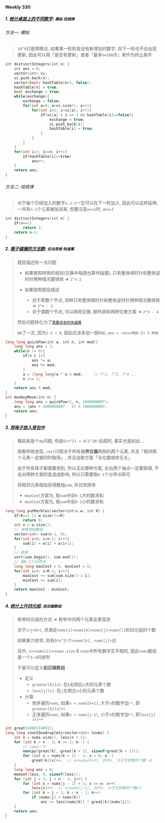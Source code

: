 #### Weekly 330

##### 1. [统计桌面上的不同数字](https://leetcode.cn/problems/count-distinct-numbers-on-board/): `模拟` `找规律`

###### 方法一: 模拟
> `10^9`只是障眼法, 如果某一轮检查没有新增加的数字, 则下一轮也不会出现更新, 因此可以用「是否有更新」或者「最多`n=100`次」来作为终止条件

```CPP
int distinctIntegers(int n) {
    int ans = 0;
    vector<int> vi;
    vi.push_back(n);
    vector<bool> hashTable(n+1, false);
    hashTable[n] = true;
    bool exchange = true;
    while(exchange){
        exchange = false;
        for(int a=0; a<vi.size(); a++){
            for(int i=1; i<vi[a]; i++){
                if(vi[a] % i == 1 && hashTable[i]==false){
                    exchange = true;
                    vi.push_back(i);
                    hashTable[i] = true;
                }
            }
        }
    }
    for(int i=1; i<=n; i++){
        if(hashTable[i]==true)
            ans++;
    }
    return ans;
}
```

###### 方法二: 找规律
> 对于每个已经加入的数字`x`, `x-1`一定可以在下一轮加入, 因此可以这样延伸, 一共有`n-1`个元素被加进来, 但要注意`n==1`时, `ans=1`

```CPP
int distinctIntegers(int n) {
    if(n==1)
        return 1;
    return n-1;
}
```


##### 2. [猴子碰撞的方法数](https://leetcode.cn/problems/count-collisions-of-monkeys-on-a-polygon/): `反向思维` `快速幂`
> 题目描述有一点问题
> - 如果按照样例的规则(交换中相遇也算作碰撞), 只有整体顺时针和整体逆时针两种情况要排除 => `2^n-2`
>
> - 如果按照题目描述
>   - 对于奇数个节点, 同样只有整体顺时针和整体逆时针两种情况要排除 => `2^n - 2`
>   - 对于偶数个节点, 可以两两交换, 额外排除两种交换方案 => `2^n - 4`
>
> 然后问题转化为了[`需要求余的快速幂`](/acwing/Section%204/Acwing%20-%20%E5%BF%AB%E9%80%9F%E5%B9%82.md)
>
> `WA`了一次, 因为`1-2 < 0`, 因此应该多加一层`MOD`, `ans = (ans+MOD-2) % MOD`

```CPP
long long quickPow(int a, int n, int mod){
    long long ans = 1;
    while(n != 0){
        if(n & 1){
            ans *= a;
            ans %= mod;
        }
        a = (long long)a * a % mod;     // 7^1, 7^2, 7^4 ...
        n >>= 1;
    }
    return ans % mod;
}
int monkeyMove(int n) {
    long long ans = quickPow(2, n, 1000000007);
    ans = (ans + 1000000007 - 2) % 1000000007;
    return ans;
}
```


##### 3. [将珠子放入背包中](https://leetcode.cn/problems/put-marbles-in-bags/)

> 看起来是个`dp`问题, 但是`O(n^2) = O(1^10)`会超时, 事实也是如此...
>
> 观察样例发现, `cost`只取决于所有**分界位置**两侧的两个元素, 并且「相邻两个元素一定被同时取得」, 并且选取方案「与位置顺序无关」
>
> 由于所有珠子都需要用到, 所以无论哪种方案, 左右两个端点一定要取得, 不会对两种方案的差造成影响, 所以只需要取`K-1`个分界点即可
>
> 将相邻元素相加获得数组`sum`, 并对其排序
>
> - `maxCost`方案为, 取`sum`中前`K-1`大的数求和
> - `minCost`方案为, 取`sum`中前`K-1`小的数求和

```CPP
long long putMarbles(vector<int>& w, int K) {
    if(K==1 || w.size()==K)
        return 0;
    int n = w.size();
    // 求相邻和数组
    vector<int> sum(n-1, 0);
    for(int i=0; i<n-1; i++){
        sum[i] = w[i] + w[i+1];
    }
    // 排序
    sort(sum.begin(), sum.end());
    // 取K-1个分界点
    long long maxCost = 0, minCost = 0;
    for(int i=0; i<K-1; i++){
        maxCost += sum[sum.size()-1-i];
        minCost += sum[i];
    }
    return maxCost - minCost;
}
```


##### 4. [统计上升四元组](https://leetcode.cn/problems/count-increasing-quadruplets/): `前后缀数组`

> 枚举四元组的方式 => 枚举中间两个元素会更高效
>
> 对于`i<j<k<l`, 求满足`nums[i]<nums[k]<nums[j]<nums[l]`的四元组的个数
> 
> 如果暴力枚举, 则有`O(n^2)`个`<nums[k], nums[j]>`对
>
> 另外, `1<=nums[i]<=nums.size` & `nums`中所有数字互不相同, 因此`nums`数组是一个`1~n`的排列
> 
> 于是可以定义**前后缀数组**
> - 定义
>   - `greater[k][x]`: 在`k`右侧比`x`大的元素个数
>   - `less[j][x]`: 在`j`左侧比`x`小的元素个数
> - 计算
>   - 倒序遍历`nums`, 如果`x < nums[k+1]`, 大于`x`的数字加一, 即`greater[k][x]++`
>   - 正序遍历`nums`, 如果`x > nums[j-1]`, 小于`x`的数字加一, 即`less[j][x]++`

```CPP
int great[4000][4001];
long long countQuadruplets(vector<int> &nums) {
    int n = nums.size(), less[n + 1];
    for (int k = n - 2; k >= 2; k--) {
        // copy一下
        memcpy(great[k], great[k + 1], sizeof(great[k + 1]));
        for (int x = nums[k + 1] - 1; x > 0; x--)
            great[k][x]++;  // x<nums[k+1], 对于x, 大于它的数的个数 +1
    }
    long long ans = 0;
    memset(less, 0, sizeof(less));
    for (int j = 1; j < n - 2; j++) {
        for (int x = nums[j - 1] + 1; x <= n; x++)
            less[x]++;  // x>nums[j-1], 对于x, 小于它的数的个数+1
        for (int k = j + 1; k < n - 1; k++)
            if (nums[j] > nums[k])
                ans += less[nums[k]] * great[k][nums[j]];
    }
    return ans;
}
```